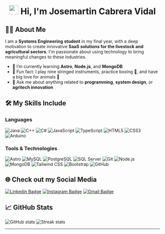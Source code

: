 <div align="center">
<h1><img src="https://raw.githubusercontent.com/aemmadi/aemmadi/master/wave.gif" width="30"> Hi, I'm Josemartin Cabrera Vidal</h1>
</div>

## 👨‍💻 About Me
I am a **Systems Engineering student** in my final year, with a deep motivation to create innovative **SaaS solutions for the livestock and agricultural sectors**. I'm passionate about using technology to bring meaningful changes to these industries.

- 🌱 I’m currently learning **Astro**, **Node.js**, and **MongoDB**
- 🎸 Fun fact: I play nine stringed instruments, practice boxing 🥊, and have a big love for animals 🐾
- 💬 Ask me about anything related to **programming**, **system design**, or **agritech innovation**


## 🛠️ My Skills Include

### Languages
![Java](https://img.shields.io/badge/Java-%23ED8B00.svg?style=for-the-badge&logo=java&logoColor=white)
![C++](https://img.shields.io/badge/C++-%2300599C.svg?style=for-the-badge&logo=c%2B%2B&logoColor=white)
![C#](https://img.shields.io/badge/C%23-%23239120.svg?style=for-the-badge&logo=c-sharp&logoColor=white)
![JavaScript](https://img.shields.io/badge/JavaScript-%23323330.svg?style=for-the-badge&logo=javascript&logoColor=%23F7DF1E)
![TypeScript](https://img.shields.io/badge/TypeScript-%23007ACC.svg?style=for-the-badge&logo=typescript&logoColor=white)
![HTML5](https://img.shields.io/badge/HTML5-%23E34F26.svg?style=for-the-badge&logo=html5&logoColor=white)
![CSS3](https://img.shields.io/badge/CSS3-%231572B6.svg?style=for-the-badge&logo=css3&logoColor=white)
![Arduino](https://img.shields.io/badge/Arduino-%2300979D.svg?style=for-the-badge&logo=arduino&logoColor=white)

### Tools & Technologies
![Astro](https://img.shields.io/badge/Astro-%23FF5D01.svg?style=for-the-badge&logo=astro&logoColor=white)
![MySQL](https://img.shields.io/badge/MySQL-%2300f.svg?style=for-the-badge&logo=mysql&logoColor=white)
![PostgreSQL](https://img.shields.io/badge/PostgreSQL-%23336791.svg?style=for-the-badge&logo=postgresql&logoColor=white)
![SQL Server](https://img.shields.io/badge/SQL%20Server-%23CC2927.svg?style=for-the-badge&logo=microsoft-sql-server&logoColor=white)
![Git](https://img.shields.io/badge/Git-%23F05033.svg?style=for-the-badge&logo=git&logoColor=white)
![Node.js](https://img.shields.io/badge/Node.js-%23339933.svg?style=for-the-badge&logo=node.js&logoColor=white)
![MongoDB](https://img.shields.io/badge/MongoDB-%2347A248.svg?style=for-the-badge&logo=mongodb&logoColor=white)
![Tailwind CSS](https://img.shields.io/badge/Tailwind_CSS-%2338B2AC.svg?style=for-the-badge&logo=tailwind-css&logoColor=white)
![Bootstrap](https://img.shields.io/badge/Bootstrap-%23563D7C.svg?style=for-the-badge&logo=bootstrap&logoColor=white)
![GitHub](https://img.shields.io/badge/GitHub-%23181717.svg?style=for-the-badge&logo=github&logoColor=white)


## 🌐 Check out my Social Media

[![Linkedin Badge](https://img.shields.io/badge/-JosemartinCabreraVidal-blue?style=flat-square&logo=Linkedin&logoColor=white&link=https://www.linkedin.com/in/josemartin-cabrera-vidal-22807420a/)](https://www.linkedin.com/in/josemartin-cabrera-vidal-22807420a/)
[![Instagram Badge](https://img.shields.io/badge/-josemartin_cv_-purple?style=flat-square&logo=instagram&logoColor=white&link=https://instagram.com/josemartin_cv_/)](https://instagram.com/josemartin_cv_)
[![Gmail Badge](https://img.shields.io/badge/-quipusoftcax@gmail.com-c14438?style=flat-square&logo=Gmail&logoColor=white&link=mailto:quipusoftcax@gmail.com)](mailto:quipusoftcax@gmail.com)


## 📈 GitHub Stats
![GitHub stats](https://github-readme-stats.vercel.app/api?username=Muebleoalgo&show_icons=true&theme=radical)
![Streak stats](https://github-readme-streak-stats.herokuapp.com/?user=Muebleoalgo&theme=radical)

---